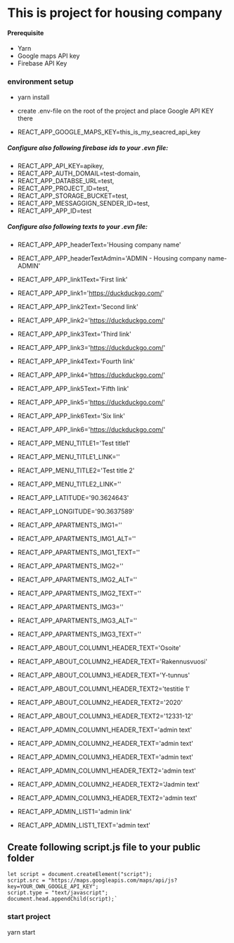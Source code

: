 # This is project for housing company

#### Prerequisite 

 - Yarn 
 - Google maps API key
 - Firebase API Key

### environment setup
- yarn install
- create .env-file on the root of the project and place Google API KEY there

- REACT_APP_GOOGLE_MAPS_KEY=this_is_my_seacred_api_key

##### Configure also following firebase ids to your .evn file:
- REACT_APP_API_KEY=apikey,
- REACT_APP_AUTH_DOMAIL=test-domain,
- REACT_APP_DATABSE_URL=test,
- REACT_APP_PROJECT_ID=test,
- REACT_APP_STORAGE_BUCKET=test,
- REACT_APP_MESSAGGIGN_SENDER_ID=test,
- REACT_APP_APP_ID=test


##### Configure also following texts to your .evn file:
- REACT_APP_APP_headerText='Housing company name'
- REACT_APP_APP_headerTextAdmin='ADMIN - Housing company name- ADMIN'

- REACT_APP_APP_link1Text='First link'
- REACT_APP_APP_link1='https://duckduckgo.com/'
- REACT_APP_APP_link2Text='Second link'
- REACT_APP_APP_link2='https://duckduckgo.com/'
- REACT_APP_APP_link3Text='Third link'
- REACT_APP_APP_link3='https://duckduckgo.com/'
- REACT_APP_APP_link4Text='Fourth link'
- REACT_APP_APP_link4='https://duckduckgo.com/'
- REACT_APP_APP_link5Text='Fifth link'
- REACT_APP_APP_link5='https://duckduckgo.com/'
- REACT_APP_APP_link6Text='Six link'
- REACT_APP_APP_link6='https://duckduckgo.com/'
- REACT_APP_MENU_TITLE1='Test title1'
- REACT_APP_MENU_TITLE1_LINK=''
- REACT_APP_MENU_TITLE2='Test title 2'
- REACT_APP_MENU_TITLE2_LINK=''
- REACT_APP_LATITUDE='90.3624643'
- REACT_APP_LONGITUDE='90.3637589'
- REACT_APP_APARTMENTS_IMG1=''
- REACT_APP_APARTMENTS_IMG1_ALT=''
- REACT_APP_APARTMENTS_IMG1_TEXT=''
- REACT_APP_APARTMENTS_IMG2=''
- REACT_APP_APARTMENTS_IMG2_ALT=''
- REACT_APP_APARTMENTS_IMG2_TEXT=''
- REACT_APP_APARTMENTS_IMG3=''
- REACT_APP_APARTMENTS_IMG3_ALT=''
- REACT_APP_APARTMENTS_IMG3_TEXT=''
- REACT_APP_ABOUT_COLUMN1_HEADER_TEXT='Osoite'
- REACT_APP_ABOUT_COLUMN2_HEADER_TEXT='Rakennusvuosi'
- REACT_APP_ABOUT_COLUMN3_HEADER_TEXT='Y-tunnus'
- REACT_APP_ABOUT_COLUMN1_HEADER_TEXT2='testitie 1'
- REACT_APP_ABOUT_COLUMN2_HEADER_TEXT2='2020'
- REACT_APP_ABOUT_COLUMN3_HEADER_TEXT2='12331-12'

- REACT_APP_ADMIN_COLUMN1_HEADER_TEXT='admin text'
- REACT_APP_ADMIN_COLUMN2_HEADER_TEXT='admin text'
- REACT_APP_ADMIN_COLUMN3_HEADER_TEXT='admin text'
- REACT_APP_ADMIN_COLUMN1_HEADER_TEXT2='admin text'
- REACT_APP_ADMIN_COLUMN2_HEADER_TEXT2='Jadmin text'
- REACT_APP_ADMIN_COLUMN3_HEADER_TEXT2='admin text'

- REACT_APP_ADMIN_LIST1='admin link'
- REACT_APP_ADMIN_LIST1_TEXT='admin text'

## Create following script.js file to your public folder

````
let script = document.createElement("script");
script.src = "https://maps.googleapis.com/maps/api/js?key=YOUR_OWN_GOOGLE_API_KEY";
script.type = "text/javascript";
document.head.appendChild(script);`
````
### start project
yarn start
